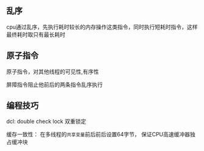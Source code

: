 
## 乱序
cpu通过乱序，先执行耗时较长的内存操作这类指令，同时执行短耗时指令，这样最终耗时取只有最长耗时

## 原子指令
原子指令，对其他线程的可见性,有序性

屏障指令阻止他前后的两条指令乱序执行


## 编程技巧
dcl: double check lock 双重锁定

缓存一致性： 在多线程的`共享变量`前后前后设置64字节， 保证CPU高速缓冲器独占缓冲块
